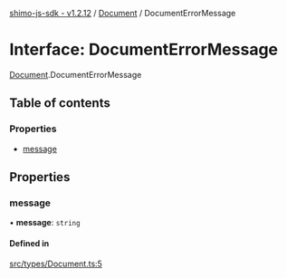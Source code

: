 [shimo-js-sdk - v1.2.12](/README.md) / [Document](/modules/Document.md) / DocumentErrorMessage

# Interface: DocumentErrorMessage

[Document](/modules/Document.md).DocumentErrorMessage

## Table of contents

### Properties

- [message](/interfaces/Document.DocumentErrorMessage.md#message)

## Properties

### message

• **message**: `string`

#### Defined in

[src/types/Document.ts:5](https://github.com/byte9527/shimo-js-sdk/blob/main/src/types/Document.ts#L5)
